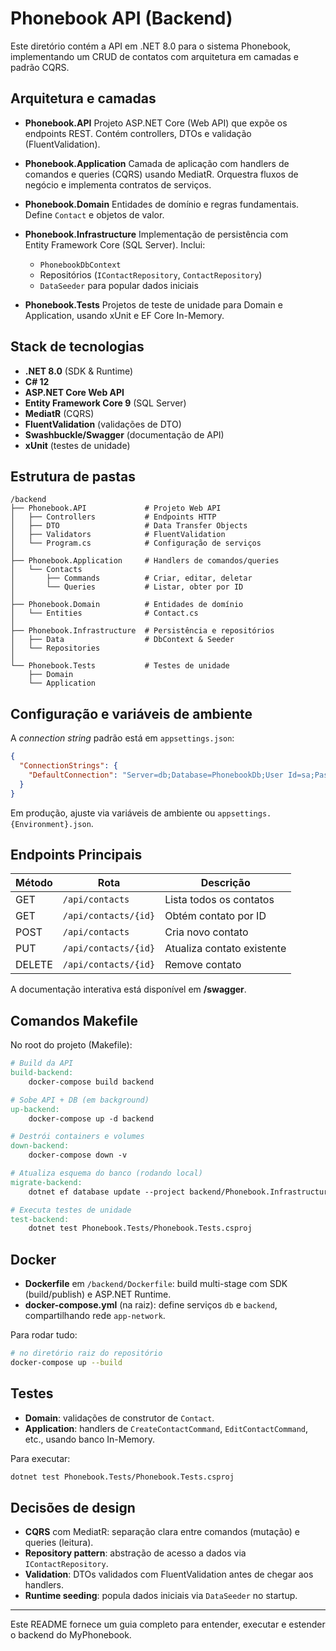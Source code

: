 # Phonebook API (Backend)

Este diretório contém a API em .NET 8.0 para o sistema Phonebook, implementando um CRUD de contatos com arquitetura em camadas e padrão CQRS.

## Arquitetura e camadas

- **Phonebook.API**
  Projeto ASP.NET Core (Web API) que expõe os endpoints REST. Contém controllers, DTOs e validação (FluentValidation).

- **Phonebook.Application**
  Camada de aplicação com handlers de comandos e queries (CQRS) usando MediatR. Orquestra fluxos de negócio e implementa contratos de serviços.

- **Phonebook.Domain**
  Entidades de domínio e regras fundamentais. Define `Contact` e objetos de valor.

- **Phonebook.Infrastructure**
  Implementação de persistência com Entity Framework Core (SQL Server). Inclui:
  - `PhonebookDbContext`
  - Repositórios (`IContactRepository`, `ContactRepository`)
  - `DataSeeder` para popular dados iniciais

- **Phonebook.Tests**
  Projetos de teste de unidade para Domain e Application, usando xUnit e EF Core In-Memory.

## Stack de tecnologias

- **.NET 8.0** (SDK & Runtime)
- **C# 12**
- **ASP.NET Core Web API**
- **Entity Framework Core 9** (SQL Server)
- **MediatR** (CQRS)
- **FluentValidation** (validações de DTO)
- **Swashbuckle/Swagger** (documentação de API)
- **xUnit** (testes de unidade)

## Estrutura de pastas

```
/backend
├── Phonebook.API             # Projeto Web API
│   ├── Controllers           # Endpoints HTTP
│   ├── DTO                   # Data Transfer Objects
│   ├── Validators            # FluentValidation
│   └── Program.cs            # Configuração de serviços
│
├── Phonebook.Application     # Handlers de comandos/queries
│   └── Contacts
│       ├── Commands          # Criar, editar, deletar
│       └── Queries           # Listar, obter por ID
│
├── Phonebook.Domain          # Entidades de domínio
│   └── Entities              # Contact.cs
│
├── Phonebook.Infrastructure  # Persistência e repositórios
│   ├── Data                  # DbContext & Seeder
│   └── Repositories
│
└── Phonebook.Tests           # Testes de unidade
    ├── Domain
    └── Application
```

## Configuração e variáveis de ambiente

A _connection string_ padrão está em `appsettings.json`:

```json
{
  "ConnectionStrings": {
    "DefaultConnection": "Server=db;Database=PhonebookDb;User Id=sa;Password=P@ssw0rd;TrustServerCertificate=True;"
  }
}
```

Em produção, ajuste via variáveis de ambiente ou `appsettings.{Environment}.json`.

## Endpoints Principais

| Método | Rota                   | Descrição                       |
| ------ | ---------------------- | ------------------------------- |
| GET    | `/api/contacts`        | Lista todos os contatos         |
| GET    | `/api/contacts/{id}`   | Obtém contato por ID            |
| POST   | `/api/contacts`        | Cria novo contato               |
| PUT    | `/api/contacts/{id}`   | Atualiza contato existente      |
| DELETE | `/api/contacts/{id}`   | Remove contato                  |

A documentação interativa está disponível em **/swagger**.

## Comandos Makefile

No root do projeto (Makefile):

```makefile
# Build da API
build-backend:
	docker-compose build backend

# Sobe API + DB (em background)
up-backend:
	docker-compose up -d backend

# Destrói containers e volumes
down-backend:
	docker-compose down -v

# Atualiza esquema do banco (rodando local)
migrate-backend:
	dotnet ef database update --project backend/Phonebook.Infrastructure --startup-project backend/Phonebook.API

# Executa testes de unidade
test-backend:
	dotnet test Phonebook.Tests/Phonebook.Tests.csproj
```

## Docker

- **Dockerfile** em `/backend/Dockerfile`: build multi-stage com SDK (build/publish) e ASP.NET Runtime.
- **docker-compose.yml** (na raiz): define serviços `db` e `backend`, compartilhando rede `app-network`.

Para rodar tudo:

```bash
# no diretório raiz do repositório
docker-compose up --build
```

## Testes

- **Domain**: validações de construtor de `Contact`.
- **Application**: handlers de `CreateContactCommand`, `EditContactCommand`, etc., usando banco In-Memory.

Para executar:

```bash
dotnet test Phonebook.Tests/Phonebook.Tests.csproj
```

## Decisões de design

- **CQRS** com MediatR: separação clara entre comandos (mutação) e queries (leitura).
- **Repository pattern**: abstração de acesso a dados via `IContactRepository`.
- **Validation**: DTOs validados com FluentValidation antes de chegar aos handlers.
- **Runtime seeding**: popula dados iniciais via `DataSeeder` no startup.

---
Este README fornece um guia completo para entender, executar e estender o backend do MyPhonebook.

